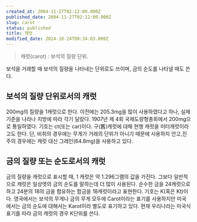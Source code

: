 ```yaml
---
created_at: 2004-11-27T02:12:00.000Z
published_date: 2004-11-27T02:12:00.000Z
slug: carot
status: published
title: 캐럿
modified_date: 2024-10-24T00:34:03.000Z
---
```


> 캐럿(carot) : 보석의 질량 단위.

보석을 거래할 때 보석의 질량을 나타내는 단위로도 쓰이며, 금의 순도를 나타낼 때도 쓴다. 

## 보석의 질량 단위로서의 캐럿

200mg의 질량을 1캐럿으로 한다. 이전에는 205.3mg을 많이 사용하였다고 하나, 실제 기준을 나라나 지방에 따라 각기 달랐다. 1907년 제 4회 국제도량형총회에서 200mg으로 통일하였다. 기호는 ct(또는 car)이다. 구(舊)캐럿에 대해 현행 캐럿을 미터캐럿이라고도 한다. 단, 비취의 경우에는 무게가 거래의 단위가 아니기 때문에 사용하지 안고,진주의 경우에는 캐럿 대신 그레인(64.8mg)을 사용하고 있다. 

## 금의 질량 또는 순도로서의 캐럿

금의 질량을 캐럿으로 표시할 때, 1 캐럿은 약 1.296그램의 값을 가진다. 그보다 일반적으로 캐럿은 일상엣의 금의 순도를 말하는데 더 많이 사용된다. 순수한 금을 24캐럿으로 하고 24분의 18의 금을 함유하는 합금을 18캐럿이라고 표현한다. 기호는 K(혹은 Kt)이다. 영국에서는 보석의 무게나 금의 무게 모두에 Carot이라는 표기를 사용하지만 미국에서는 금의 순도에 대해서는 Karot이라 별도로 표기하고 있다. 현재 우리나라는 미국식 표기를 따라 금의 캐럿의 경우 K단위를 쓴다.